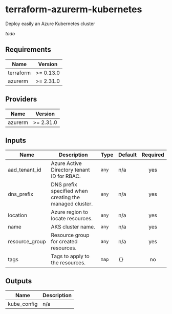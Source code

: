 # terraform-azurerm-kubernetes
Deploy easily an Azure Kubernetes cluster

_todo_

<!-- BEGINNING OF PRE-COMMIT-TERRAFORM DOCS HOOK -->
## Requirements

| Name | Version |
|------|---------|
| terraform | >= 0.13.0 |
| azurerm | >= 2.31.0 |

## Providers

| Name | Version |
|------|---------|
| azurerm | >= 2.31.0 |

## Inputs

| Name | Description | Type | Default | Required |
|------|-------------|------|---------|:--------:|
| aad\_tenant\_id | Azure Active Directory tenant ID for RBAC. | `any` | n/a | yes |
| dns\_prefix | DNS prefix specified when creating the managed cluster. | `any` | n/a | yes |
| location | Azure region to locate resources. | `any` | n/a | yes |
| name | AKS cluster name. | `any` | n/a | yes |
| resource\_group | Resource group for created resources. | `any` | n/a | yes |
| tags | Tags to apply to the resources. | `map` | `{}` | no |

## Outputs

| Name | Description |
|------|-------------|
| kube\_config | n/a |

<!-- END OF PRE-COMMIT-TERRAFORM DOCS HOOK -->